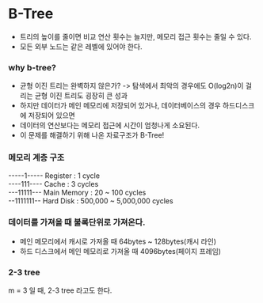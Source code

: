 # B-Tree
- 트리의 높이를 줄이면 비교 연산 횟수는 늘지만, 메모리 접근 횟수는 줄일 수 있다.
- 모든 외부 노드는 같은 레벨에 있어야 한다.

### why b-tree?
- 균형 이진 트리는 완벽하지 않은가? -> 탐색에서 최악의 경우에도 O(log2n)이 걸리는 균형 이진 트리도 굉장히 큰 성과
- 하지만 데이터가 메인 메모리에 저장되어 있거나, 데이터베이스의 경우 하드디스크에 저장되어 있으면
- 데이터의 연산보다는 메모리 접근에 시간이 엄청나게 소요된다.
- 이 문제를 해결하기 위해 나온 자료구조가 B-Tree!

### 메모리 계층 구조
-----1----- Register : 1 cycle <br>
----111---- Cache : 3 cycles <br>
---11111--- Main Memory : 20 ~ 100 cycles <br>
--1111111-- Hard Disk : 500,000 ~ 5,000,000 cycles <br>

### 데이터를 가져올 때 불록단위로 가져온다.
- 메인 메모리에서 캐시로 가져올 때 64bytes ~ 128bytes(캐시 라인)
- 하드 디스크에서 메인 메모리로 가져올 때 4096bytes(페이지 프레임)

### 2-3 tree
m = 3 일 때, 2-3 tree 라고도 한다.
